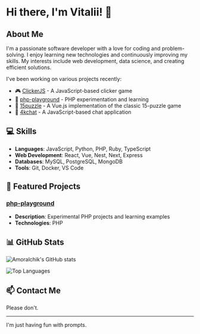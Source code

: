 # Hi there, I'm Vitalii! 👋

## About Me
I'm a passionate software developer with a love for coding and problem-solving. I enjoy learning new technologies and continuously improving my skills. My interests include web development, data science, and creating efficient solutions.

I've been working on various projects recently:
- 🎮 [ClickerJS](https://github.com/Amoralchik/ClickerJS) - A JavaScript-based clicker game
- 🐘 [php-playground](https://github.com/Amoralchik/php-playground) - PHP experimentation and learning
- 🧩 [15puzzle](https://github.com/Amoralchik/15puzzle) - A Vue.js implementation of the classic 15-puzzle game
- 💬 [4kchat](https://github.com/Amoralchik/4kchat) - A JavaScript-based chat application

## 💻 Skills
- **Languages**: JavaScript, Python, PHP, Ruby, TypeScript
- **Web Development**: React, Vue, Nest, Next, Express
- **Databases**: MySQL, PostgreSQL, MongoDB
- **Tools**: Git, Docker, VS Code

## 🚀 Featured Projects

### [php-playground](https://github.com/Amoralchik/php-playground)
- **Description**: Experimental PHP projects and learning examples
- **Technologies**: PHP

## 📊 GitHub Stats
![Amoralchik's GitHub stats](https://github-readme-stats.vercel.app/api?username=Amoralchik&show_icons=true&theme=radical)

![Top Languages](https://github-readme-stats.vercel.app/api/top-langs/?username=Amoralchik&layout=compact&theme=radical)

## 📫 Contact Me
Please don't.

-------

I'm just having fun with prompts.
